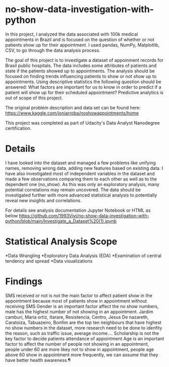 # no-show-data-investigation-with-python
In this project, I analyzed the data associated with 100k medical appointments in Brazil and is focused on the question of whether or not patients show up for their appointment. I used pandas, NumPy, Matplotlib, CSV, to go through the data analysis process.

The goal of this project is to investigate a dataset of appoinment records for Brasil public hospitals. The data includes some attributes of patients and state if the patients showed up to appointments. The analysis should be focused on finding trends influencing patients to show or not show up to appointments. Using descriptive statistics the following question should be answered: What factors are important for us to know in order to predict if a patient will show up for their scheduled appointment? Predictive analytics is out of scope of this project.

The original problem description and data set can be found here: https://www.kaggle.com/joniarroba/noshowappointments/home

This project was completed as part of Udacity's Data Analyst Nanodegree certification.

# Details
I have looked into the dataset and managed a few problems like unifying names, removing wrong data, adding new features based on existing data. I have also investigated most of independent variables in the dataset and made a few observations comparing them to each other as well as to the dependent one (no_show). As this was only an exploratory analysis, many potential correlations may remain uncovered. The data should be investigated further with more advanced statistical analysis to potentially reveal new insights and correlations.

For details see analysis documentation Jupyter Notebook or HTML as below
https://github.com/1993Vivi/no-show-data-investigation-with-python/blob/main/Investigate_a_Dataset%20(1).ipynb

# Statistical Analysis Scope
*Data Wrangling
*Exploratory Data Analysis (EDA)
*Examination of central tendency and spread
*Data visualizations

# Findings
SMS received or not is not the main factor to affect patient show in the appointment because most of patients show in appointment without receiving SMS
Gender is an important factor affect the no show numbers, male has the highest number of not showing in an appointment.
Jardim camburi, Maria ortiz, Itarare, Resistencia, Centro, Jesus De nazareth, Caratoiza, Tabuazeiro, Bonfim are the top ten neighbours that have highest no show numbers in the dataset, more research need to be done to idenfity the reason, such as traffic issue, average income....
Scholarship is not the key factor to decide patients attendance of appointment
Age is an important factor to affect the number of people not showing in an appointment, people under 60 are more likey not to show in appointment, people age above 60 show in appointment more frequently, we can assume that they have better health awareness.¶
